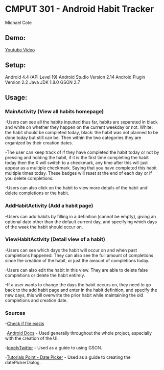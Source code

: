 <h1>CMPUT 301 - Android Habit Tracker</h1>
Michael Cote

<h2>Demo:</h2>
<a href="https://www.youtube.com/watch?v=-kewEkleU3g">Youtube Video</a>

<h2>Setup:</h2>
Android 4.4 (API Level 19)
Android Studio Version 2.14
Android Plugin Version 2.2
Java JDK 1.8.0
GSON 2.7

<h2>Usage:</h2>
<h3>MainActivity (View all habits homepage)</h3>
  
  -Users can see all the habits inputted thus far, habits are separated in black and white on whether they happen on the current weekday or not. White: the habit should be completed today, black: the habit was not planned to be done today but still can be. Then within the two categories they are organized by their creation dates. 
  
  -The user can keep track of if they have completed the habit today or not by pressing and holding the habit, if it is the first time completing the habit today then the X will switch to a checkmark, any time after this will just appear as a multiple checkmark. Saying that you have completed this habit multiple times today. These badges will reset at the end of each day or if you delete completions.

  -Users can also click on the habit to view more details of the habit and delete completions or the habit.
  
<h3>AddHabitActivity (Add a habit page)</h3>

  -Users can add habits by filling in a definition (cannot be empty), giving an optional date other than the default current day, and specifying which days of the week the habit should occur on.
  
<h3>ViewHabitActivity (Detail view of a habit)</h3>

  -Users can see which days the habit will occur on and when past completions happened. They can also see the full amount of completions since the creation of the habit, or just the amount of completions today.
  
  -Users can also edit the habit in this view. They are able to delete false completions or delete the habit entirely.
  
  -If a user wants to change the days the habit occurs on, they need to go back to the add habit page and enter in the habit definition, and specify the new days, this will overwrite the prior habit while maintaining the old completions and creation date.
  
<h3>Sources</h3>

  -<a href="http://stackoverflow.com/questions/8867334/check-if-a-file-exists-before-calling-openfileinput">Check if file exists</a>
  
  -<a href="https://developer.android.com/index.html">Android Docs</a> - Used generally throughout the whole project, especially with the creation of the UI.
  
  -<a href="https://github.com/joshua2ua/lonelyTwitter">lonelyTwitter</a> - Used as a guide to using GSON.
  
  -<a href="http://www.tutorialspoint.com/android/android_datepicker_control.htm">Tutorials Point - Date Picker</a> - Used as a guide to creating the datePickerDialog.
